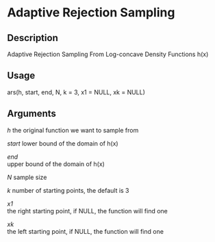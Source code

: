 # Adaptive Rejection Sampling
## Description
Adaptive Rejection Sampling From Log-concave Density Functions h(x)
## Usage
ars(h, start, end, N, k = 3, x1 = NULL, xk = NULL)
## Arguments
*h*	
the original function we want to sample from

*start*	
lower bound of the domain of h(x)

*end*	
upper bound of the domain of h(x)

*N*	
sample size

*k*	
number of starting points, the default is 3

*x1*	
the right starting point, if NULL, the function will find one

*xk*	
the left starting point, if NULL, the function will find one
